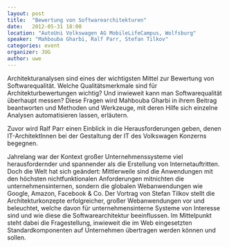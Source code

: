```yaml
---
layout: post
title:  "Bewertung von Softwarearchitekturen"
date:   2012-05-31 18:00
location: "AutoUni Volkswagen AG MobileLifeCampus, Wolfsburg"
speaker: "Mahbouba Gharbi, Ralf Parr, Stefan Tilkov"
categories: event
organizer: JUG
author: uwe
---
```

Architekturanalysen sind eines der wichtigsten Mittel zur Bewertung von Softwarequalität. Welche Qualitätsmerkmale sind
für Architekturbewertungen wichtig? Und inwieweit kann man Softwarequalität überhaupt messen? Diese Fragen wird
Mahbouba Gharbi in ihrem Beitrag beantworten und Methoden und Werkzeuge, mit deren Hilfe sich einzelne Analysen
automatisieren lassen, erläutern.

Zuvor wird Ralf Parr einen Einblick in die Herausforderungen geben, denen
IT-ArchitektInnen bei der Gestaltung der IT des Volkswagen Konzerns begegnen.

Jahrelang war der Kontext großer Unternehmenssysteme viel herausfordernder und spannender als die Erstellung von
Internetauftritten. Doch die Welt hat sich geändert: Mittlerweile sind die Anwendungen mit den höchsten
nichtfunktionalen Anforderungen mitnichten die unternehmensinternen, sondern die globalen Webanwendungen wie Google,
Amazon, Facebook & Co. Der Vortrag von Stefan Tilkov stellt die Architekturkonzepte erfolgreicher, großer
Webanwendungen vor und beleuchtet, welche davon für unternehmensinterne Systeme von Interesse sind und wie diese die
Softwarearchitektur beeinflussen. Im Mittelpunkt steht dabei die Fragestellung, inwieweit die im Web eingesetzten
Standardkomponenten auf Unternehmen übertragen werden können und sollen.